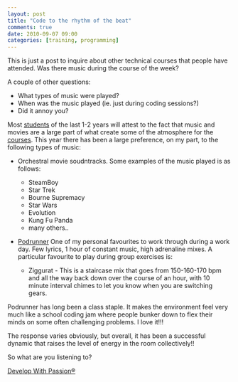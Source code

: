 ```yaml
---
layout: post
title: "Code to the rhythm of the beat"
comments: true
date: 2010-09-07 09:00
categories: [training, programming]
---
```

This is just a post to inquire about other technical courses that people have attended. Was there music during the course of the week?

A couple of other questions:

* What types of music were played?
* When was the music played (ie. just during coding sessions?)
* Did it annoy you?

Most [students][dwp] of the last 1-2 years will attest to the fact that music and movies are a large part of what create some of the atmosphere for the [courses][course]. This year there has been a large preference, on my part, to the following types of music:

* Orchestral movie soudntracks. Some examples of the music played is as follows:
  * SteamBoy
  * Star Trek
  * Bourne Supremacy
  * Star Wars
  * Evolution
  * Kung Fu Panda
  * many others..

* [Podrunner][podrunner]
  One of my personal favourites to work through during a work day. Few lyrics, 1 hour of constant music, high adrenaline mixes. A particular favourite to play during group exercises is:
  * Ziggurat - This is a staircase mix that goes from 150-160-170 bpm and all the way back down over the course of an hour, with 10 minute interval chimes to let you know when you are switching gears.
    
Podrunner has long been a class staple. It makes the environment feel very much like a school coding jam where people bunker down to flex their minds on some often challenging problems. I love it!!!

The response varies obviously, but overall, it has been a successful dynamic that raises the level of energy in the room collectively!!

So what are you listening to?

[Develop With Passion®][dwp]

[dwp]: http://www.developwithpassion.com
[course]: http://www.developwithpassion.com/training.oo
[podrunner]: http://www.djsteveboy.com/podrunner.html
